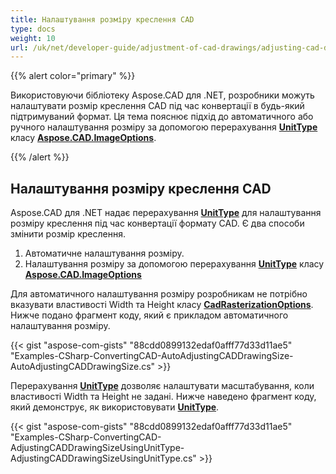 ```yaml
---
title: Налаштування розміру креслення CAD
type: docs
weight: 10
url: /uk/net/developer-guide/adjustment-of-cad-drawings/adjusting-cad-drawing-size/
---
```


{{% alert color="primary" %}}

Використовуючи бібліотеку Aspose.CAD для .NET, розробники можуть налаштувати розмір креслення CAD під час конвертації в будь-який підтримуваний формат. Ця тема пояснює підхід до автоматичного або ручного налаштування розміру за допомогою перерахування [**UnitType**](https://reference.aspose.com/cad/net/aspose.cad.imageoptions/unittype) класу [**Aspose.CAD.ImageOptions**](https://reference.aspose.com/cad/net/aspose.cad.imageoptions).

{{% /alert %}}

## **Налаштування розміру креслення CAD**

Aspose.CAD для .NET надає перерахування [**UnitType**](https://reference.aspose.com/cad/net/aspose.cad.imageoptions/unittype) для налаштування розміру креслення під час конвертації формату CAD. Є два способи змінити розмір креслення.

1. Автоматичне налаштування розміру.
1. Налаштування розміру за допомогою перерахування [**UnitType**](https://reference.aspose.com/cad/net/aspose.cad.imageoptions/unittype) класу [**Aspose.CAD.ImageOptions**](https://reference.aspose.com/cad/net/aspose.cad.imageoptions)

Для автоматичного налаштування розміру розробникам не потрібно вказувати властивості Width та Height класу [**CadRasterizationOptions**](https://reference.aspose.com/cad/net/aspose.cad.imageoptions/cadrasterizationoptions/properties/index). Нижче подано фрагмент коду, який є прикладом автоматичного налаштування розміру.

{{< gist "aspose-com-gists" "88cdd0899132edaf0afff77d33d11ae5" "Examples-CSharp-ConvertingCAD-AutoAdjustingCADDrawingSize-AutoAdjustingCADDrawingSize.cs" >}}

Перерахування [**UnitType**](https://reference.aspose.com/cad/net/aspose.cad.imageoptions/unittype) дозволяє налаштувати масштабування, коли властивості Width та Height не задані. Нижче наведено фрагмент коду, який демонструє, як використовувати [**UnitType**](https://reference.aspose.com/cad/net/aspose.cad.imageoptions/unittype).

{{< gist "aspose-com-gists" "88cdd0899132edaf0afff77d33d11ae5" "Examples-CSharp-ConvertingCAD-AdjustingCADDrawingSizeUsingUnitType-AdjustingCADDrawingSizeUsingUnitType.cs" >}}
